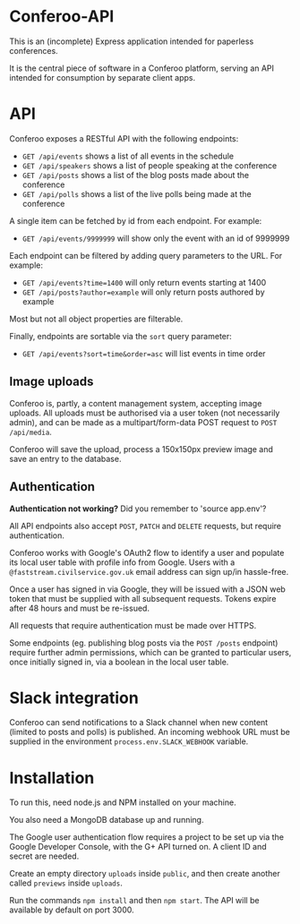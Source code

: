 Conferoo-API
============

This is an (incomplete) Express application intended for paperless conferences.

It is the central piece of software in a Conferoo platform, serving an API intended for consumption by separate client apps.

API
===

Conferoo exposes a RESTful API with the following endpoints:

* `GET /api/events` shows a list of all events in the schedule
* `GET /api/speakers` shows a list of people speaking at the conference
* `GET /api/posts` shows a list of the blog posts made about the conference
* `GET /api/polls` shows a list of the live polls being made at the conference


A single item can be fetched by id from each endpoint. For example:

* `GET /api/events/9999999` will show only the event with an id of 9999999

Each endpoint can be filtered by adding query parameters to the URL. For example:

* `GET /api/events?time=1400` will only return events starting at 1400
* `GET /api/posts?author=example` will only return posts authored by example

Most but not all object properties are filterable.

Finally, endpoints are sortable via the `sort` query parameter:

* `GET /api/events?sort=time&order=asc` will list events in time order

Image uploads
-----------

Conferoo is, partly, a content management system, accepting image uploads. All uploads must be authorised via a user token (not necessarily admin), and can be made as a multipart/form-data POST request to `POST /api/media`.

Conferoo will save the upload, process a 150x150px preview image and save an entry to the database.

Authentication
-------------

**Authentication not working?** Did you remember to 'source app.env'?

All API endpoints also accept `POST`, `PATCH` and `DELETE` requests, but require authentication.

Conferoo works with Google's OAuth2 flow to identify a user and populate its local user table with profile info from Google. Users with a `@faststream.civilservice.gov.uk` email address can sign up/in hassle-free.

Once a user has signed in via Google, they will be issued with a JSON web token that must be supplied with all subsequent requests. Tokens expire after 48 hours and must be re-issued.

All requests that require authentication must be made over HTTPS.

Some endpoints (eg. publishing blog posts via the `POST /posts` endpoint) require further admin permissions, which can be granted to particular users, once initially signed in, via a boolean in the local user table.

Slack integration
================

Conferoo can send notifications to a Slack channel when new content (limited to posts and polls) is published. An incoming webhook URL must be supplied in the environment `process.env.SLACK_WEBHOOK` variable.


Installation
===========

To run this, need node.js and NPM installed on your machine.

You also need a MongoDB database up and running.

The Google user authentication flow requires a project to be set up via the Google Developer Console, with the G+ API turned on. A client ID and secret are needed.

Create an empty directory `uploads` inside `public`, and then create another called `previews` inside `uploads`.

Run the commands `npm install` and then `npm start`. The API will be available by default on port 3000.
